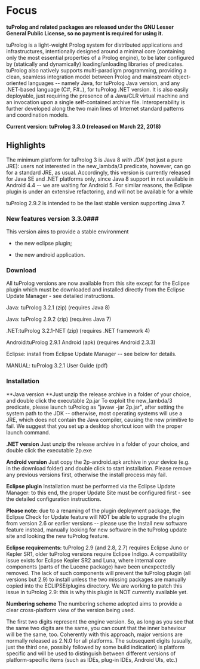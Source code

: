 # **Focus** #

**tuProlog and related packages are released under the GNU Lesser General Public License, so no payment is required for using it.**

tuProlog is a light-weight Prolog system for distributed applications and infrastructures, intentionally designed around a minimal core (containing only the most essential properties of a Prolog engine), to be later configured by (statically and dynamically) loading/unloading libraries of predicates. tuProlog also natively supports multi-paradigm programming, providing a clean, seamless integration model between Prolog and mainstream object-oriented languages -- namely Java, for tuProlog Java version, and any .NET-based language (C#, F#..), for tuProlog .NET version. It is also easily deployable, just requiring the presence of a Java/CLR virtual machine and an invocation upon a single self-contained archive file. Interoperability is further developed along the two main lines of Internet standard patterns and coordination models.

**Current version: tuProlog 3.3.0 (released on March 22, 2018)**

## **Highlights** ##

The minimum platform for tuProlog 3 is Java 8 *with JDK* (not just a pure JRE): users not interested in the new_lambda/3 predicate, however, can go for a standard JRE, as usual. 
Accordingly, this version is currently released for Java SE and .NET platforms only, since Java 8 support in not available in Android 4.4 -- we are waiting for Android 5. For similar reasons, the Eclipse plugin is under an extensive refactoring, and will not be available for a while

tuProlog 2.9.2 is intended to be the last stable version supporting Java 7.

### **New features version 3.3.0**###
This version aims to provide a stable environment

* the new eclipse plugin;

* the new android application.

### **Download** ###
All tuProlog versions are now available from this site
except for the Eclipse plugin which must be downloaded and installed directly from the Eclipse Update Manager - see detailed instructions.

Java: tuProlog 3.2.1 (zip) (requires Java 8)

Java: tuProlog 2.9.2 (zip) (requires Java 7)

.NET:tuProlog 3.2.1-NET (zip) (requires .NET framework 4)

Android:tuProlog 2.9.1 Android (apk) (requires Android 2.3.3)

Eclipse:  install from Eclipse Update Manager -- see below for details.

MANUAL: tuProlog 3.2.1 User Guide (pdf)

### **Installation** ###

**Java version
**Just unzip the release archive in a folder of your choice, and double click the executable 2p.jar To exploit the new_lambda/3 predicate, please launch tuProlog as "javaw -jar 2p.jar", after setting the system path to the JDK -- otherwise, most operating systems will use a JRE, which does not contain the Java compiler, causing the new primitive to fail. We suggest that you set up a desktop shortcut icon with the proper launch command.

**.NET version**
Just unzip the release archive in a folder of your choice, and double click the executable 2p.exe

**Android version**
Just copy the 2p-android.apk archive in your device (e.g. in the download folder) and double click to start installation. Please remove any previous versions first, otherwise the install process may fail.

**Eclipse plugin**
Installation must be performed via the Eclipse Update Manager: to this end, the proper Update Site must be configured first - see the detailed configuration instructions.

**Please note:** due to a renaming of the plugin deployment package, the Eclipse Check for Update feature will NOT be able to upgrade the plugin from version 2.6 or earlier versions -- please use the Install new software feature instead, manually looking for new software in the tuProlog update site and looking the new tuProlog feature.

**Eclipse requirements:** tuProlog 2.9 (and 2.8, 2.7) requires Eclipse Juno or Kepler SR1, older tuProlog versions require Eclipse Indigo. A compatibility issue exists for Eclipse Kepler SR2 and Luna, where internal core components (parts of the Lucene package) have been unexpectedly removed. The lack of such components will prevent the tuProlog plugin (all versions but 2.9) to install unless the two missing packages are manually copied into the ECLIPSE/plugins directory. We are working to patch this issue in tuProlog 2.9: this is why this plugin is NOT currently available yet.

**Numbering scheme**
The numbering scheme adopted aims to provide a clear cross-platform view of the version being used.

The first two digits represent the engine version. So, as long as you see that the same two digits are the same, you can count that the inner baheviour will be the same, too.
Coherently with this approach, major versions are normally released as 2.N.0 for all platforms.
The subsequent digits (usually, just the third one, possibly followed by some build indication) is platform specific and will be used to distinguish between different versions of platform-specific items (such as IDEs, plug-in IDEs, Android UIs, etc.)